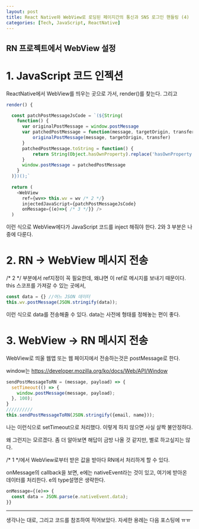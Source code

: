 ```yaml
---
layout: post
title: React Native와 WebView로 로딩된 페이지간의 통신과 SNS 로그인 핸들링 (4)
categories: [Tech, JavaScript, ReactNative]
---
```


RN 프로젝트에서 WebView 설정
---------------------------

# 1. JavaScript 코드 인젝션

ReactNative에서 WebView를 띄우는 곳으로 가서, render()를 찾는다. 그리고
```javascript
render() {

  const patchPostMessageJsCode = `(${String(
    function() {
      var originalPostMessage = window.postMessage
      var patchedPostMessage = function(message, targetOrigin, transfer) {
          originalPostMessage(message, targetOrigin, transfer)
      }
      patchedPostMessage.toString = function() {
          return String(Object.hasOwnProperty).replace('hasOwnProperty', 'postMessage')
      }
      window.postMessage = patchedPostMessage
    }
  )})();`
  
  return (
    <WebView
      ref={wv=> this.wv = wv /* 2 */} 
      injectedJavaScript={patchPostMessageJsCode} 
      onMessage={(e)=>{ /* 3 */}} />
  )
```
이런 식으로 WebView에다가 JavaScript 코드를 inject 해줘야 한다. 2와 3 부분은 나중에 다룬다.

# 2. RN -> WebView 메시지 전송

/* 2 */ 부분에서 ref지정이 꼭 필요한데, 왜냐면 이 ref로 메시지를 보내기 때문이다. this 스코프를 가져갈 수 있는 곳에서,
```javascript
const data = {} //어느 JSON 데이터
this.wv.postMessage(JSON.stringify(data));
```
이런 식으로 data를 전송해줄 수 있다. data는 사전에 형태를 정해놓는 편이 좋다.

# 3. WebView -> RN 메시지 전송

WebView로 띄울 웹앱 또는 웹 페이지에서 전송하는것은 postMessage로 한다.

window는 https://developer.mozilla.org/ko/docs/Web/API/Window 
```javascript
sendPostMessageToRN = (message, payload) => {
  setTimeout(() => {
    window.postMessage(message, payload);
  }, 100);
}
//////////
this.sendPostMessageToRN(JSON.stringify({email, name}));
```
나는 이런식으로 setTimeout으로 처리했다. 이렇게 하지 않으면 사실 살짝 불안정하다. 

왜 그런지는 모르겠다. 좀 더 알아보면 해답이 금방 나올 것 같지만, 별로 하고싶지는 않다.

/* 1 */에서 WebView로부터 받은 값을 받아다 RN에서 처리하게 할 수 있다. 

onMessage의 callback을 보면, e에는 nativeEvent라는 것이 있고, 여기에 받아온 데이터를 처리한다.
e의 type설명은 생략한다.

```javascript
onMessage={(e)=> {
  const data = JSON.parse(e.nativeEvent.data);
}}
```

------------
생각나는 대로, 그리고 코드를 참조하여 적어보았다. 자세한 용례는 다음 포스팅에 ㅠㅠ
